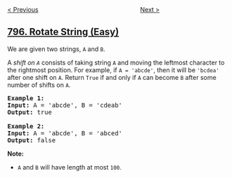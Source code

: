 <!--|This file generated by command(leetcode description); DO NOT EDIT.    |-->
<!--+----------------------------------------------------------------------+-->
<!--|@author    openset <openset.wang@gmail.com>                           |-->
<!--|@link      https://github.com/openset                                 |-->
<!--|@home      https://github.com/tonymontaro/leetcode-hints                        |-->
<!--+----------------------------------------------------------------------+-->

[< Previous](https://github.com/tonymontaro/leetcode-hints/tree/master/problems/number-of-subarrays-with-bounded-maximum "Number of Subarrays with Bounded Maximum")
　　　　　　　　　　　　　　　　
[Next >](https://github.com/tonymontaro/leetcode-hints/tree/master/problems/all-paths-from-source-to-target "All Paths From Source to Target")

## [796. Rotate String (Easy)](https://leetcode.com/problems/rotate-string "旋转字符串")

<p>We are given two strings, <code>A</code> and <code>B</code>.</p>

<p>A <em>shift on <code>A</code></em> consists of taking string <code>A</code> and moving the leftmost character to the rightmost position. For example, if <code>A = &#39;abcde&#39;</code>, then it will be <code>&#39;bcdea&#39;</code> after one shift on <code>A</code>. Return <code>True</code> if and only if <code>A</code> can become <code>B</code> after some number of shifts on <code>A</code>.</p>

<pre>
<strong>Example 1:</strong>
<strong>Input:</strong> A = &#39;abcde&#39;, B = &#39;cdeab&#39;
<strong>Output:</strong> true

<strong>Example 2:</strong>
<strong>Input:</strong> A = &#39;abcde&#39;, B = &#39;abced&#39;
<strong>Output:</strong> false
</pre>

<p><strong>Note:</strong></p>

<ul>
	<li><code>A</code> and <code>B</code> will have length at most <code>100</code>.</li>
</ul>
